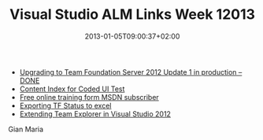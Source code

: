 ﻿---
title: "Visual Studio ALM Links Week 12013"
description: ""
date: 2013-01-05T09:00:37+02:00
draft: false
tags: [Visual Studio ALM]
categories: [Tfs]
---
- [Upgrading to Team Foundation Server 2012 Update 1 in production – DONE](http://blog.hinshelwood.com/upgrading-to-team-foundation-server-2012-update-1-in-production-done/?utm_source=feedblitz&amp;utm_medium=FeedBlitzRss&amp;utm_campaign=visualstudioalm)
- [Content Index for Coded UI Test](http://blogs.msdn.com/b/mathew_aniyan/archive/2010/02/11/content-index-for-coded-ui-test.aspx)
- [Free online training form MSDN subscriber](http://blogs.msdn.com/b/visualstudiouk/archive/2012/12/07/msdn-subscriber-don-t-miss-out-on-your-free-online-training.aspx)
- [Exporting TF Status to excel](http://blog.accentient.com/2012/12/14/ExportingTFStatusToExcel.aspx)
- [Extending Team Explorer in Visual Studio 2012](http://code.msdn.microsoft.com/vstudio/Extending-Explorer-in-9dccd594)

Gian Maria
